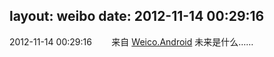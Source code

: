 layout: weibo
date: 2012-11-14 00:29:16
---
2012-11-14 00:29:16  &nbsp;&nbsp;&nbsp;&nbsp;&nbsp;&nbsp; 来自 <a href="http://app.weibo.com/t/feed/l4RWD" rel="nofollow">Weico.Android</a>
未来是什么…… ​​​
